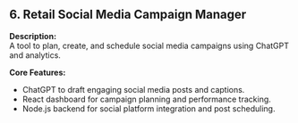 
## 6. Retail Social Media Campaign Manager

**Description:**  
A tool to plan, create, and schedule social media campaigns using ChatGPT and analytics.

**Core Features:**  
- ChatGPT to draft engaging social media posts and captions.  
- React dashboard for campaign planning and performance tracking.  
- Node.js backend for social platform integration and post scheduling.
